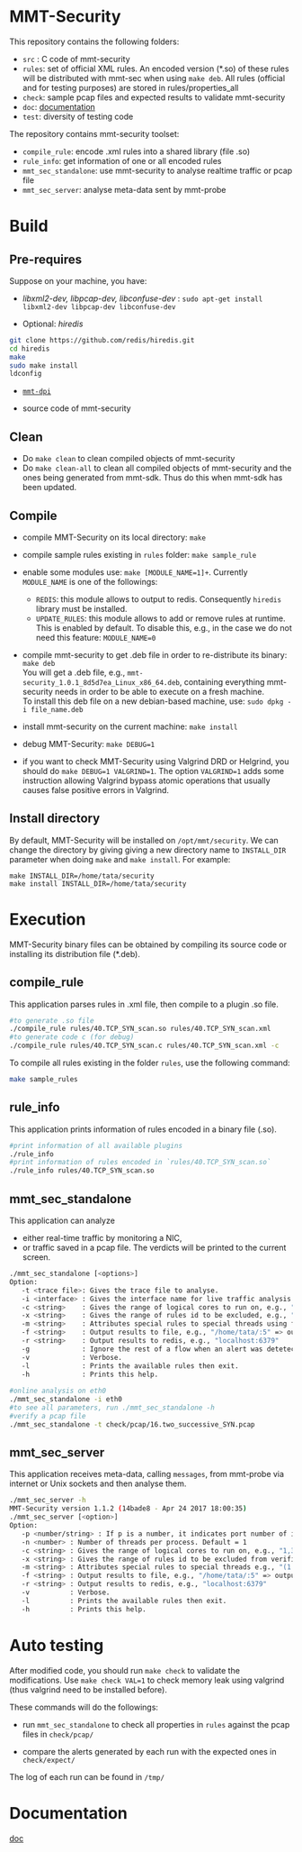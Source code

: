 # MMT-Security

This repository contains the following folders:

- `src` : C code of mmt-security
- `rules`: set of official XML rules. An encoded version (*.so) of these rules will be distributed with mmt-sec when using `make deb`. All rules (official and for testing purposes) are stored in rules/properties_all 
- `check`: sample pcap files and expected results to validate mmt-security
- `doc`: [documentation](doc/)
- `test`: diversity of testing code

The repository contains mmt-security toolset:

- `compile_rule`: encode .xml rules into a shared library (file .so)
- `rule_info`: get information of one or all encoded rules
- `mmt_sec_standalone`: use mmt-security to analyse realtime traffic or pcap file
- `mmt_sec_server`: analyse meta-data sent by mmt-probe

# Build

## Pre-requires

Suppose on your machine, you have:

- *libxml2-dev, libpcap-dev, libconfuse-dev* :  `sudo apt-get install libxml2-dev libpcap-dev libconfuse-dev`

- Optional: *hiredis*
```bash
git clone https://github.com/redis/hiredis.git
cd hiredis
make
sudo make install
ldconfig
```

- [`mmt-dpi`](//github.com/montimage/mmt-dpi)

- source code of mmt-security

## Clean

- Do `make clean` to clean compiled objects of mmt-security
- Do `make clean-all` to clean all compiled objects of mmt-security and the ones being generated from mmt-sdk. Thus do this when mmt-sdk has been updated.


## Compile


- compile MMT-Security on its local directory: `make`

- compile sample rules existing in `rules` folder: `make sample_rule`

- enable some modules use: `make [MODULE_NAME=1]+`. Currently `MODULE_NAME` is one of the followings:

    - `REDIS`: this module allows to output to redis. Consequently `hiredis` library must be installed. 
    - `UPDATE_RULES`: this module allows to add or remove rules at runtime. This is enabled by default. To disable this, e.g., in the case we do not need this feature: `MODULE_NAME=0`

- compile mmt-security to get .deb file in order to re-distribute its binary: `make deb`  
   You will get a .deb file, e.g., `mmt-security_1.0.1_8d5d7ea_Linux_x86_64.deb`, containing everything mmt-security needs in order to be able to execute on a fresh machine.  
   To install this deb file on a new debian-based machine, use: `sudo dpkg -i file_name.deb`

- install mmt-security on the current machine: `make install`

- debug MMT-Security: `make DEBUG=1`


- if you want to check MMT-Security using Valgrind DRD or Helgrind, you should do `make DEBUG=1 VALGRIND=1`. The option `VALGRIND=1` adds some instruction allowing Valgrind bypass atomic operations that usually causes false positive errors in Valgrind.

## Install directory

By default, MMT-Security will be installed on `/opt/mmt/security`. 
We can change the directory by giving giving a new directory name to `INSTALL_DIR` parameter when doing `make` and `make install`. For example:

```
make INSTALL_DIR=/home/tata/security
make install INSTALL_DIR=/home/tata/security
```

# Execution

MMT-Security binary files can be obtained by compiling its source code or installing its distribution file (*.deb).

## compile_rule
This application parses rules in .xml file, then compile to a plugin .so file.

```bash
#to generate .so file
./compile_rule rules/40.TCP_SYN_scan.so rules/40.TCP_SYN_scan.xml 
#to generate code c (for debug)
./compile_rule rules/40.TCP_SYN_scan.c rules/40.TCP_SYN_scan.xml -c
```

To compile all rules existing in the folder `rules`, use the following command:

```bash
make sample_rules
```

## rule_info

This application prints information of rules encoded in a binary file (.so).

```bash
#print information of all available plugins
./rule_info
#print information of rules encoded in `rules/40.TCP_SYN_scan.so`
./rule_info rules/40.TCP_SYN_scan.so
```

## mmt_sec_standalone

This application can analyze
 
- either real-time traffic by monitoring a NIC,
- or traffic saved in a pcap file. The verdicts will be printed to the current screen.

```bash
./mmt_sec_standalone [<options>]
Option:
   -t <trace file>: Gives the trace file to analyse.
   -i <interface> : Gives the interface name for live traffic analysis.
   -c <string>    : Gives the range of logical cores to run on, e.g., "1,3-8,16"
   -x <string>    : Gives the range of rules id to be excluded, e.g., "99,107-1010".
   -m <string>    : Attributes special rules to special threads using format (lcore:range) e.g., "(1:1-8,10-13)(2:50)(4:1007-1010)".
   -f <string>    : Output results to file, e.g., "/home/tata/:5" => output to folder /home/tata and each file contains reports during 5 seconds 
   -r <string>    : Output results to redis, e.g., "localhost:6379"
   -g             : Ignore the rest of a flow when an alert was detetected on the flow.
   -v             : Verbose.
   -l             : Prints the available rules then exit.
   -h             : Prints this help.
   
#online analysis on eth0
./mmt_sec_standalone -i eth0
#to see all parameters, run ./mmt_sec_standalone -h
#verify a pcap file
./mmt_sec_standalone -t check/pcap/16.two_successive_SYN.pcap 

```

## mmt_sec_server

This application receives meta-data, calling `messages`, from mmt-probe via internet or Unix sockets and then analyse them.

```bash
./mmt_sec_server -h
MMT-Security version 1.1.2 (14bade8 - Apr 24 2017 18:00:35)
./mmt_sec_server [<option>]
Option:
   -p <number/string> : If p is a number, it indicates port number of internet domain socket otherwise it indicates name of unix domain socket. Default: 5000
   -n <number> : Number of threads per process. Default = 1
   -c <string> : Gives the range of logical cores to run on, e.g., "1,3-8,16"
   -x <string> : Gives the range of rules id to be excluded from verification, e.g., "1,3-8,16"
   -m <string> : Attributes special rules to special threads e.g., "(1:10-13)(2:50)(4:1007-1010)"
   -f <string> : Output results to file, e.g., "/home/tata/:5" => output to folder /home/tata and each file contains reports during 5 seconds 
   -r <string> : Output results to redis, e.g., "localhost:6379"
   -v          : Verbose.
   -l          : Prints the available rules then exit.
   -h          : Prints this help.
```

# Auto testing

After modified code, you should run `make check` to validate the modifications.
Use `make check VAL=1` to check memory leak using valgrind (thus valgrind need to be installed before).

These commands will do the followings:

- run `mmt_sec_standalone` to check all properties in `rules`
against the pcap files in `check/pcap/`

- compare the alerts generated by each run with the expected ones in `check/expect/`

The log of each run can be found in `/tmp/` 

# Documentation

[doc](doc/)
